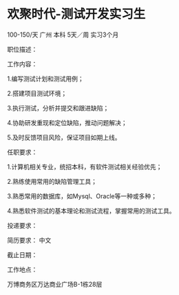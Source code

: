 # 欢聚时代-测试开发实习生

100-150/天 广州 本科 5天／周 实习3个月

职位描述：

工作内容： 

1.编写测试计划和测试用例；

 2.搭建项目测试环境； 

3.执行测试，分析并提交和跟进缺陷；

 4.协助研发重现和定位缺陷，推动问题解决； 

5.及时反馈项目风险，保证项目如期上线。

 任职要求： 

1.计算机相关专业，统招本科，有软件测试相关经验优先； 

2.熟练使用常用的缺陷管理工具；

 3.熟悉常用的数据库，如Mysql、Oracle等一种或多种； 

4.熟悉软件测试的基本理论和测试流程，掌握常用的测试工具。

投递要求：

简历要求： 中文

截止日期：

工作地点：

万博商务区万达商业广场B-1栋28层